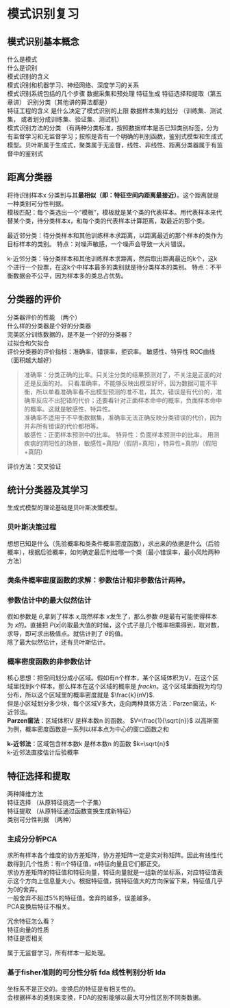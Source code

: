 # 模式识别复习
## 模式识别基本概念
什么是模式  
什么是识别  
模式识别的含义  
模式识别和机器学习、神经网络、深度学习的关系  
模式识别系统包括的几个步骤   数据采集和预处理  特征生成  特征选择和提取（第五章讲） 识别分类（其他讲的算法都是）  
特征工程的含义  是什么决定了模式识别的上限
数据样本集的划分  （训练集、测试集， 或者划分成训练集、验证集、测试机）  
模式识别方法的分类    （有两种分类标准，按照数据样本是否已知类别标签，分为有监督学习和无监督学习；按照是否有一个明确的判别函数，鉴别式模型和生成式模型。贝叶斯属于生成式，聚类属于无监督，线性、非线性、距离分类器属于有监督中的鉴别式  
## 距离分类器
将待识别样本x 分类到与其**最相似（即：特征空间内距离最接近）**。这个距离就是一种类别可分性判据。  
模板匹配：每个类选出一个“模板”，模板就是某个类的代表样本。用代表样本来代替某个类，待分类样本x，和每个类的代表样本计算距离，取最近的那个类。  

最近邻分类：待分类样本和其他训练样本求距离，以距离最近的那个样本的类作为目标样本的类别。  特点：对噪声敏感，一个噪声会导致一大片错误。

k-近邻分类：待分类样本和其他训练样本求距离，然后取出距离最近的k个，这k个进行一个投票，在这k个中样本最多的类别就是待分类样本的类别。   特点：不平衡数据会不公平，因为样本多的类总占优势。  

## 分类器的评价
分类器评价的性能  （两个）  
什么样的分类器是个好的分类器  
完美区分训练数据的，是不是一个好的分类器？   
过拟合和欠拟合  
评价分类器的评价指标：准确率，错误率，拒识率。 敏感性、特异性  ROC曲线 （面积越大越好）   
> 准确率：分类正确的比率。只关注分类的结果预测对了，不关注是正面的对还是反面的对。
> 只看准确率，不能够反映出模型好坏，因为数据可能不平衡，所以单看准确率看不出模型预测的准不准，其次，错误是有代价的，准确率反应不出犯错的代价；还要看针对正面样本命中的概率，负面样本命中的概率。这就是敏感性、特异性。  
> 准确率不适用于不平衡数据集，准确率无法正确反映分类错误的代价，因为并非所有错误的代价都相等。  
> 敏感性：正面样本预测中的比率。 特异性：负面样本预测中的比率。 用测疾病的阴阳性的场景，敏感性=真阳/（假阴+真阳），特异性=真阴/（假阳+真阴）   

评价方法：交叉验证

## 统计分类器及其学习
生成式模型的理论基础是贝叶斯决策模型。
### 贝叶斯决策过程
想想已知是什么（先验概率和类条件概率密度函数），求出来的依据是什么（后验概率），根据后验概率，如何确定最后判给哪一个类（最小错误率，最小风险两种方法）
### 类条件概率密度函数的求解：参数估计和非参数估计两种。
### 参数估计中的最大似然估计
假如参数是 $\theta$,拿到了样本 $x$,既然样本 $x$发生了，那么参数 $\theta$是最有可能使得样本为 $x$的。直接把 $P(x|\theta)$取最大值的时候，这个式子是几个概率相乘得到，取对数，求导，即可求出极值点。就估计到了 $\theta$的值。  
除了最大似然估计，还有贝叶斯估计。  
### 概率密度函数的非参数估计
核心思想：把空间划分成小区域。假如有n个样本，某个区域体积为V，在这个区域里找到k个样本，那么样本在这个区域的概率是 $frac{k}{n}$。这个区域里面视为均匀分布，所以这个区域里的概率密度就是 $\frac{k}{nV}$.  
但是小区域划分多少块，每个区域V多大，走向两种具体方法：Parzen窗法，K-近邻法。  
**Parzen窗法**：区域体积V 是样本数n 的函数。 $V=\frac{1}{\sqrt{n}}$  以高斯窗为例，概率密度函数是一系列以样本点为中心的窗口函数之和   

**k-近邻法**：区域包含样本数k 是样本数n 的函数 $k=\sqrt{n}$    
k-近邻法直接估计后验概率

 ## 特征选择和提取
 两种降维方法  
 特征选择    （从原特征挑选一个子集）  
 特征提取     （从原特征通过函数变换生成新特征）   
 类别可分性判据  （两种）

 ### 主成分分析PCA
 求所有样本各个维度的协方差矩阵，协方差矩阵一定是实对称矩阵。因此有线性代数得到几个性质：有n个特征值，n特征向量且它们都正交。  
 求协方差矩阵的特征值和特征向量，特征向量就是一组新的坐标系，对应特征值表示这个方向上信息量大小。根据特征值，挑特征值大的方向保留下来，特征值几乎为0的舍弃。  
一般舍弃不超过5%的特征值。舍弃的越多，误差越多。  
PCA变换后特征不相关。  

冗余特征怎么看？  
特征向量的性质  
特征是否相关  

属于无监督学习，所有样本一起处理。  

### 基于fisher准则的可分性分析 fda 线性判别分析 lda
坐标系不是正交的。变换后的特征是有相关性的。  
会根据样本的类别来变换，FDA的投影能够以最大可分性区别不同类数据。

 
